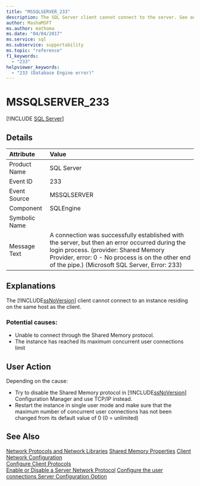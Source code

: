 ```yaml
---
title: "MSSQLSERVER_233"
description: The SQL Server client cannot connect to the server. See an explanation of error 233 and possible resolutions.
author: MashaMSFT
ms.author: mathoma
ms.date: "04/04/2017"
ms.service: sql
ms.subservice: supportability
ms.topic: "reference"
f1_keywords:
  - "233"
helpviewer_keywords:
  - "233 (Database Engine error)"
---
```

# MSSQLSERVER_233
 [!INCLUDE [SQL Server](../../includes/applies-to-version/sqlserver.md)]
  
## Details  
  
| Attribute | Value |  
| :-------- | :---- |  
|Product Name|SQL Server|  
|Event ID|233|  
|Event Source|MSSQLSERVER|  
|Component|SQLEngine|  
|Symbolic Name||  
|Message Text|A connection was successfully established with the server, but then an error occurred during the login process. (provider: Shared Memory Provider, error: 0 - No process is on the other end of the pipe.) (Microsoft SQL Server, Error: 233)|  
  
## Explanations  
The [!INCLUDE[ssNoVersion](../../includes/ssnoversion-md.md)] client cannot connect to an instance residing on the same host as the client. 
 
### Potential causes:
- Unable to connect through the Shared Memory protocol.
- The instance has reached its maximum concurrent user connections limit
  
## User Action 
Depending on the cause:
- Try to disable the Shared Memory protocol in [!INCLUDE[ssNoVersion](../../includes/ssnoversion-md.md)] Configuration Manager and use TCP/IP instead.
- Restart the instance in single user mode and make sure that the maximum number of concurrent user connections has not been changed from its default value of 0 (0 = unlimited)
  
## See Also  
[Network Protocols and Network Libraries](~/sql-server/install/network-protocols-and-network-libraries.md)
[Shared Memory Properties](~/tools/configuration-manager/shared-memory-properties.md)
[Client Network Configuration](~/database-engine/configure-windows/client-network-configuration.md)  
[Configure Client Protocols](~/database-engine/configure-windows/configure-client-protocols.md)  
[Enable or Disable a Server Network Protocol](~/database-engine/configure-windows/enable-or-disable-a-server-network-protocol.md)
[Configure the user connections Server Configuration Option](~/database-engine/configure-windows/configure-the-user-connections-server-configuration-option.md)
  
